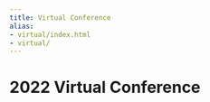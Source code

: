 ```yaml
---
title: Virtual Conference
alias:
- virtual/index.html
- virtual/
---
```


# 2022 Virtual Conference
